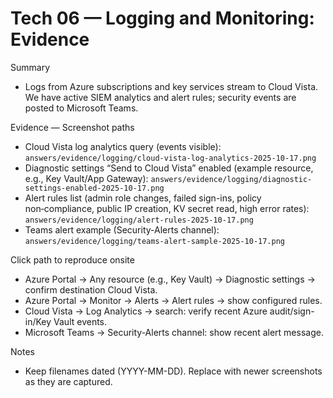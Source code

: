 # Tech 06 — Logging and Monitoring: Evidence

Summary
- Logs from Azure subscriptions and key services stream to Cloud Vista. We have active SIEM analytics and alert rules; security events are posted to Microsoft Teams.

Evidence — Screenshot paths
- Cloud Vista log analytics query (events visible): `answers/evidence/logging/cloud-vista-log-analytics-2025-10-17.png`
- Diagnostic settings “Send to Cloud Vista” enabled (example resource, e.g., Key Vault/App Gateway): `answers/evidence/logging/diagnostic-settings-enabled-2025-10-17.png`
- Alert rules list (admin role changes, failed sign-ins, policy non‑compliance, public IP creation, KV secret read, high error rates): `answers/evidence/logging/alert-rules-2025-10-17.png`
- Teams alert example (Security-Alerts channel): `answers/evidence/logging/teams-alert-sample-2025-10-17.png`

Click path to reproduce onsite
- Azure Portal → Any resource (e.g., Key Vault) → Diagnostic settings → confirm destination Cloud Vista.
- Azure Portal → Monitor → Alerts → Alert rules → show configured rules.
- Cloud Vista → Log Analytics → search: verify recent Azure audit/sign-in/Key Vault events.
- Microsoft Teams → Security-Alerts channel: show recent alert message.

Notes
- Keep filenames dated (YYYY-MM-DD). Replace with newer screenshots as they are captured.
